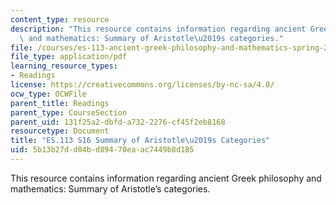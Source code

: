 ```yaml
---
content_type: resource
description: "This resource contains information regarding ancient Greek philosophy\
  \ and mathematics: Summary of Aristotle\u2019s categories."
file: /courses/es-113-ancient-greek-philosophy-and-mathematics-spring-2016/5b13b27dd04bd89470eaac7449b8d185_MITES_113S16_CategoriesSum.pdf
file_type: application/pdf
learning_resource_types:
- Readings
license: https://creativecommons.org/licenses/by-nc-sa/4.0/
ocw_type: OCWFile
parent_title: Readings
parent_type: CourseSection
parent_uid: 131f25a2-dbfd-a732-2276-cf45f2eb8168
resourcetype: Document
title: "ES.113 S16 Summary of Aristotle\u2019s Categories"
uid: 5b13b27d-d04b-d894-70ea-ac7449b8d185
---
```

This resource contains information regarding ancient Greek philosophy and mathematics: Summary of Aristotle’s categories.